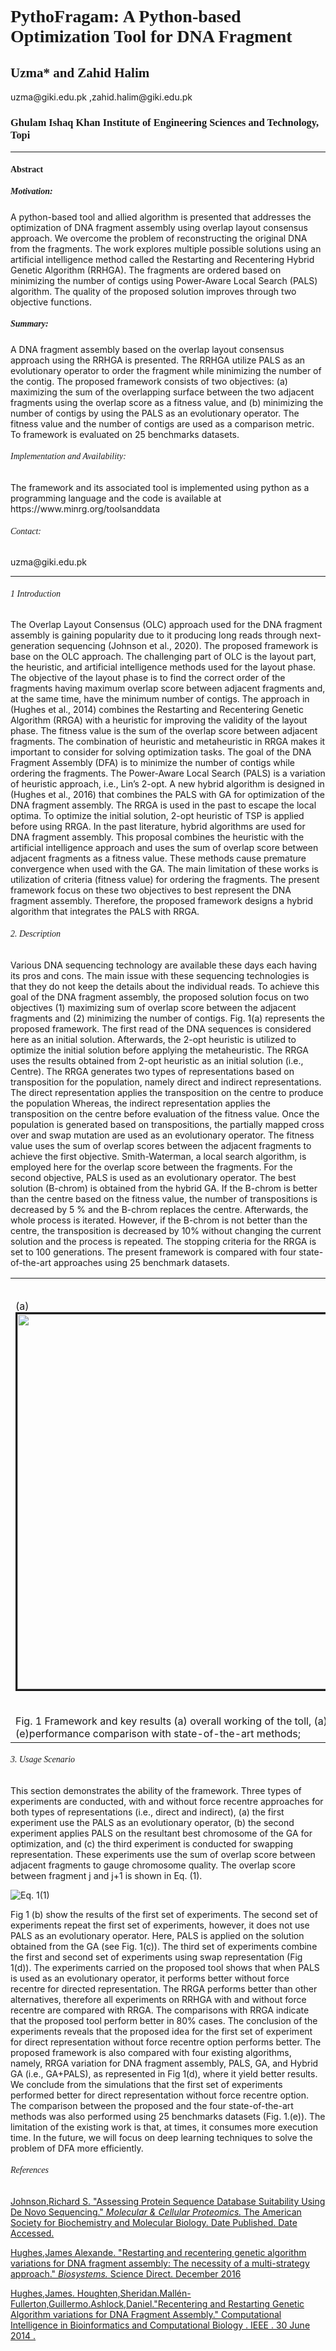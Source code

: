 
 
<h1 style="font-family:verdana;"> PythoFragam: A Python-based Optimization Tool for DNA Fragment</h1> 
<h2 style="font-family:verdana;"> Uzma* and Zahid Halim </h2>
uzma@giki.edu.pk ,zahid.halim@giki.edu.pk
<h3 style="font-family:verdana;">Ghulam Ishaq Khan Institute of Engineering Sciences and Technology, Topi </h3>
<hr>
<h4 style="font-family:verdana;">Abstract</h4>
<h5 style="font-family:verdana;">Motivation:</h5><p style="font-size:160%;"> <p style="font-family:courier;">
<p class="main"> A python-based tool and allied algorithm is presented that addresses the optimization of DNA fragment assembly using overlap layout consensus approach. We overcome the problem of reconstructing the original DNA from the fragments. The work explores multiple possible solutions using an artificial intelligence method called the Restarting and Recentering Hybrid Genetic Algorithm (RRHGA). The fragments are ordered based on minimizing the number of contigs using Power-Aware Local Search (PALS) algorithm. The quality of the proposed solution improves through two objective functions.</p>
<h5 style="font-family:verdana;">Summary:</h5>
  A DNA fragment assembly based on the overlap layout consensus approach using the RRHGA is presented. The RRHGA utilize PALS as an evolutionary operator to order the fragment while minimizing the number of the contig. The proposed framework consists of two objectives: (a) maximizing the sum of the overlapping surface between the two adjacent fragments using the overlap score as a fitness value, and (b) minimizing the number of contigs by using the PALS as an evolutionary operator. The fitness value and the number of contigs are used as a comparison metric. To framework is evaluated on 25 benchmarks datasets.  
<h6 style="font-family:verdana;">Implementation and Availability:</h6>  The framework and its associated tool is implemented using python as a programming language and the code is available at https://www.minrg.org/toolsanddata 
<h6 style="font-family:verdana;">Contact:</h6>uzma@giki.edu.pk 
  <hr>
  <h6 style="font-family:verdana;">1 Introduction</h6>
  The Overlap Layout Consensus (OLC) approach used for the DNA fragment assembly is gaining popularity due to it producing long reads through next-generation sequencing (Johnson et al., 2020). The proposed framework is base on the OLC approach. The challenging part of OLC is the layout part, the heuristic, and artificial intelligence methods used for the layout phase. The objective of the layout phase is to find the correct order of the fragments having maximum overlap score between adjacent fragments and, at the same time, have the minimum number of contigs. The approach in (Hughes et al., 2014) combines the Restarting and Recentering Genetic Algorithm (RRGA) with a heuristic for improving the validity of the layout phase. The fitness value is the sum of the overlap score between adjacent fragments. The combination of heuristic and metaheuristic in RRGA makes it important to consider for solving optimization tasks. The goal of the DNA Fragment Assembly (DFA) is to minimize the number of contigs while ordering the fragments. The Power-Aware Local Search (PALS) is a variation of heuristic approach, i.e., Lin’s 2-opt. A new hybrid algorithm is designed in (Hughes et al., 2016)  that combines the PALS with GA for optimization of the DNA fragment assembly. The RRGA is used in the past to escape the local optima. To optimize the initial solution, 2-opt heuristic of TSP is applied before using RRGA. In the past literature, hybrid algorithms are used for DNA fragment assembly. This proposal combines the heuristic with the artificial intelligence approach and uses the sum of overlap score between adjacent fragments as a fitness value. These methods cause premature convergence when used with the GA. The main limitation of these works is utilization of criteria (fitness value) for ordering the fragments. The present framework focus on these two objectives to best represent the DNA fragment assembly. Therefore, the proposed framework designs a hybrid algorithm that integrates the PALS with RRGA. </p></p></p>
<h6 style="font-family:verdana;">2. Description</h6> 
  Various DNA sequencing technology are available these days each having its pros and cons. The main issue with these sequencing technologies is that they do not keep the details about the individual reads. To achieve this goal of the DNA fragment assembly, the proposed solution focus on two objectives (1) maximizing sum of overlap score between the adjacent fragments and (2) minimizing the number of contigs. Fig. 1(a) represents the proposed framework. The first read of the DNA sequences is considered here as an initial solution. Afterwards, the 2-opt heuristic is utilized to optimize the initial solution before applying the metaheuristic. The RRGA uses the results obtained from 2-opt heuristic as an initial solution (i.e., Centre). The RRGA generates two types of representations based on transposition for the population, namely direct and indirect representations. The direct representation applies the transposition on the centre to produce the population Whereas, the indirect representation applies the transposition on the centre before evaluation of the fitness value. Once the population is generated based on transpositions, the partially mapped cross over and swap mutation are used as an evolutionary operator. The fitness value uses the sum of overlap scores between the adjacent fragments to achieve the first objective. Smith-Waterman, a local search algorithm, is employed here for the overlap score between the fragments. For the second objective, PALS is used as an evolutionary operator. The best solution (B-chrom) is obtained from the hybrid GA. If the B-chrom is better than the centre based on the fitness value, the number of transpositions is decreased by 5 % and the B-chrom replaces the centre. Afterwards, the whole process is iterated. However, if the B-chrom is not better than the centre, the transposition is decreased by 10% without changing the current solution and the process is repeated. The stopping criteria for the RRGA is set to 100 generations. The present framework is compared with four state-of-the-art approaches using 25 benchmark datasets.
  </table>
<table>
 <tr>
  <td rowspan="3">(a)<img src="https://user-images.githubusercontent.com/64734218/81034809-ba0d2280-8eb1-11ea-9c5e-25c08d294292.jpg"" border=3 height=600 width=600></img></td>
  <td>(b)<img src="https://user-images.githubusercontent.com/64734218/81037644-ee3a1080-8ebc-11ea-96df-8c118b9726f2.png"border=3 height=200 width=200></img></td>
  <td rowspan="3">(e)<img src="https://user-images.githubusercontent.com/64734218/81037881-a7004f80-8ebd-11ea-8369-54ecf184ea56.png"border=3 height=600 width=600></img></td>
 </tr> 
<tr>
 <td>(c)<img src="https://user-images.githubusercontent.com/64734218/81037821-7e785580-8ebd-11ea-8f0f-108e694e382d.png"border=3 height=200 width=200></img></td>
 </tr>
<tr>
  <td>(d)<img src="https://user-images.githubusercontent.com/64734218/81037854-918b2580-8ebd-11ea-8f99-2ac9531583b3.png"border=3 height=200 width=200></img></td>
 </tr>
 <tr>
 <td colspan="5">Fig. 1 Framework and key results (a) overall working of the toll, (a) Fragment optimized using 2-opt, (b) Optimization using PALS after GA execution,(c) swapping representation, (e)performance comparison with state-of-the-art methods;</td>
 </tr>
</table>
<h6 style="font-family:verdana;">3. Usage Scenario</h6>  
    This section demonstrates the ability of the framework. Three types of experiments are conducted, with and without force recentre approaches for both types of representations (i.e., direct and indirect), (a) the first experiment use the PALS as an evolutionary operator, (b) the second experiment applies PALS on the resultant best chromosome of the GA for optimization, and (c) the third experiment is conducted for swapping representation. These experiments use the sum of overlap score between adjacent fragments to gauge chromosome quality. The overlap score between fragment j and j+1 is shown in Eq. (1).
    
   ![Eq. 1](https://user-images.githubusercontent.com/64734218/81039005-3ce9a980-8ec1-11ea-809c-ec9efd09a7cb.png)(1)
   
   Fig 1 (b) show the results of the first set of experiments.  The second set of experiments repeat the first set of experiments, however, it does not use PALS as an evolutionary operator. Here, PALS is applied on the solution obtained from the GA (see Fig. 1(c)). The third set of experiments combine the first and second set of experiments using swap representation (Fig 1(d)). 
The experiments carried on the proposed tool shows that when PALS is used as an evolutionary operator, it performs better without force recentre for directed representation.  The RRGA performs better than other alternatives, therefore all experiments on RRHGA with and without force recentre are compared with RRGA. The comparisons with RRGA indicate that the proposed tool perform better in 80% cases. The conclusion of the experiments reveals that the proposed idea for the first set of experiment for direct representation without force recentre option performs better. The proposed framework is also compared with four existing algorithms, namely, RRGA variation for DNA fragment assembly, PALS, GA, and Hybrid GA (i.e., GA+PALS), as represented in Fig 1(d), where it yield better results. We conclude from the simulations that the first set of experiments performed better for direct representation without force recentre option. The comparison between the proposed and the four state-of-the-art methods was also performed using 25 benchmarks datasets (Fig. 1.(e)). The limitation of the existing work is that, at times, it consumes more execution time. In the future, we will focus on deep learning techniques to solve the problem of DFA more efficiently.   
    
<h6 style="font-family:verdana;">References </h6> 

[Johnson,Richard S. "Assessing Protein Sequence Database Suitability Using De Novo Sequencing." *Molecular & Cellular Proteomics.* The American Society for Biochemistry and Molecular Biology. Date Published. Date Accessed.](https://scholar.google.com/scholar?hl=en&as_sdt=0%2C5&q=Assessing+protein+sequence+database+suitability+using+de+novo+sequencing.+Molecular+%26+Cellular+Proteomics&btnG=)
  


[Hughes,James Alexande. "Restarting and recentering genetic algorithm variations for DNA fragment assembly: The necessity of a multi-strategy approach." *Biosystems.* Science Direct. December 2016](https://scholar.google.com/scholar?hl=en&as_sdt=0%2C5&q=Hughes%2C+J.A.%2C+Houghten%2CS.%2C+%26+Ashlock%2CD.+%282016%29+Restarting+and+recentering+genetic+algorithm+variations+for+DNA+fragment+assembly%3A+The+necessity+of+a+multi-strategy+approach.+Biosystems%2C+150%2C+35-45.&btnG=)

[Hughes,James. Houghten,Sheridan.Mallén-Fullerton,Guillermo.Ashlock,Daniel."Recentering and Restarting Genetic Algorithm variations for DNA Fragment Assembly." Computational Intelligence in Bioinformatics and Computational Biology .  IEEE .  30 June 2014 .](https://scholar.google.com/scholar?hl=en&as_sdt=0%2C5&q=Hughes+J.%2C+Houghten%2CS.%2C+Mallen-Fullerton%2CG.M.+and+Ashlock%2CD.+%282014%29+Recentering+and+restarting+genetic+algorithm+variations+for+DNA+fragment+assembly.+In+IEEE+Conference+on+Computational+Intelligence+in+Bioinformatics+and+Computational+Biology%2C+1-8.&btnG=) 


